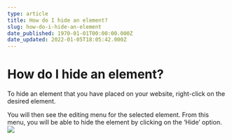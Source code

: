 ```yaml
---
type: article
title: How do I hide an element?
slug: how-do-i-hide-an-element
date_published: 1970-01-01T00:00:00.000Z
date_updated: 2022-01-05T18:05:42.000Z
---
```


# How do I hide an element?

To hide an element that you have placed on your website, right-click on the desired element.

You will then see the editing menu for the selected element. From this menu, you will be able to hide the element by clicking on the ‘Hide’ option.
![](https://lh6.googleusercontent.com/PdNscxmKTGvmx7JAkkl7SgutLRARfl3D4M8FJ2HVOpnieWstCczPHmDGiEhfNjMgxaj2rWmVoVvQsUGonzrshHceLESL9Y2iKqG10s84Lam8U7GxQyE43BcNg0XwcowpaD_Fm5Yw)